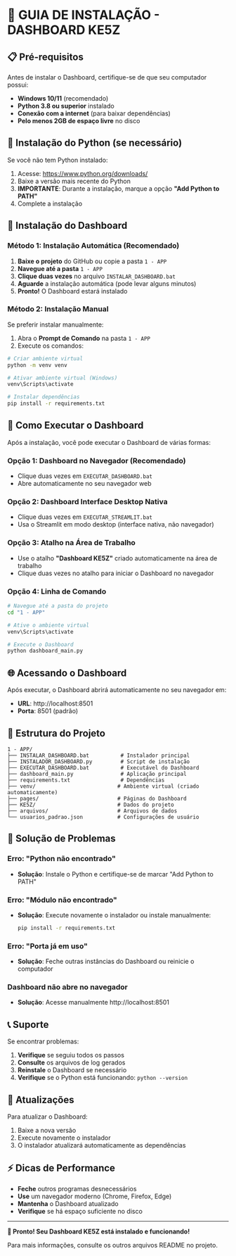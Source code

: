 # 🚀 GUIA DE INSTALAÇÃO - DASHBOARD KE5Z

## 📋 Pré-requisitos

Antes de instalar o Dashboard, certifique-se de que seu computador possui:

- **Windows 10/11** (recomendado)
- **Python 3.8 ou superior** instalado
- **Conexão com a internet** (para baixar dependências)
- **Pelo menos 2GB de espaço livre** no disco

## 🔧 Instalação do Python (se necessário)

Se você não tem Python instalado:

1. Acesse: https://www.python.org/downloads/
2. Baixe a versão mais recente do Python
3. **IMPORTANTE**: Durante a instalação, marque a opção **"Add Python to PATH"**
4. Complete a instalação

## 🎯 Instalação do Dashboard

### Método 1: Instalação Automática (Recomendado)

1. **Baixe o projeto** do GitHub ou copie a pasta `1 - APP`
2. **Navegue até a pasta** `1 - APP`
3. **Clique duas vezes** no arquivo `INSTALAR_DASHBOARD.bat`
4. **Aguarde** a instalação automática (pode levar alguns minutos)
5. **Pronto!** O Dashboard estará instalado

### Método 2: Instalação Manual

Se preferir instalar manualmente:

1. Abra o **Prompt de Comando** na pasta `1 - APP`
2. Execute os comandos:

```bash
# Criar ambiente virtual
python -m venv venv

# Ativar ambiente virtual (Windows)
venv\Scripts\activate

# Instalar dependências
pip install -r requirements.txt
```

## 🚀 Como Executar o Dashboard

Após a instalação, você pode executar o Dashboard de várias formas:

### Opção 1: Dashboard no Navegador (Recomendado)
- Clique duas vezes em `EXECUTAR_DASHBOARD.bat`
- Abre automaticamente no seu navegador web

### Opção 2: Dashboard Interface Desktop Nativa
- Clique duas vezes em `EXECUTAR_STREAMLIT.bat`
- Usa o Streamlit em modo desktop (interface nativa, não navegador)

### Opção 3: Atalho na Área de Trabalho
- Use o atalho **"Dashboard KE5Z"** criado automaticamente na área de trabalho
- Clique duas vezes no atalho para iniciar o Dashboard no navegador

### Opção 4: Linha de Comando
```bash
# Navegue até a pasta do projeto
cd "1 - APP"

# Ative o ambiente virtual
venv\Scripts\activate

# Execute o Dashboard
python dashboard_main.py
```

## 🌐 Acessando o Dashboard

Após executar, o Dashboard abrirá automaticamente no seu navegador em:
- **URL**: http://localhost:8501
- **Porta**: 8501 (padrão)

## 📁 Estrutura do Projeto

```
1 - APP/
├── INSTALAR_DASHBOARD.bat          # Instalador principal
├── INSTALADOR_DASHBOARD.py         # Script de instalação
├── EXECUTAR_DASHBOARD.bat          # Executável do Dashboard
├── dashboard_main.py               # Aplicação principal
├── requirements.txt                # Dependências
├── venv/                          # Ambiente virtual (criado automaticamente)
├── pages/                         # Páginas do Dashboard
├── KE5Z/                          # Dados do projeto
├── arquivos/                      # Arquivos de dados
└── usuarios_padrao.json           # Configurações de usuário
```

## 🔧 Solução de Problemas

### Erro: "Python não encontrado"
- **Solução**: Instale o Python e certifique-se de marcar "Add Python to PATH"

### Erro: "Módulo não encontrado"
- **Solução**: Execute novamente o instalador ou instale manualmente:
  ```bash
  pip install -r requirements.txt
  ```

### Erro: "Porta já em uso"
- **Solução**: Feche outras instâncias do Dashboard ou reinicie o computador

### Dashboard não abre no navegador
- **Solução**: Acesse manualmente http://localhost:8501

## 📞 Suporte

Se encontrar problemas:

1. **Verifique** se seguiu todos os passos
2. **Consulte** os arquivos de log gerados
3. **Reinstale** o Dashboard se necessário
4. **Verifique** se o Python está funcionando: `python --version`

## 🔄 Atualizações

Para atualizar o Dashboard:

1. Baixe a nova versão
2. Execute novamente o instalador
3. O instalador atualizará automaticamente as dependências

## ⚡ Dicas de Performance

- **Feche** outros programas desnecessários
- **Use** um navegador moderno (Chrome, Firefox, Edge)
- **Mantenha** o Dashboard atualizado
- **Verifique** se há espaço suficiente no disco

---

**🎉 Pronto! Seu Dashboard KE5Z está instalado e funcionando!**

Para mais informações, consulte os outros arquivos README no projeto.
